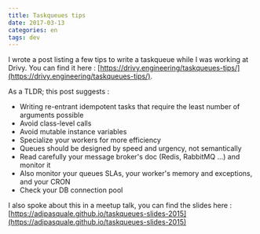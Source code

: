 ```yaml
---
title: Taskqueues tips
date: 2017-03-13
categories: en
tags: dev
---
```


I wrote a post listing a few tips to write a taskqueue while I was working at Drivy. You can find it here : [https://drivy.engineering/taskqueues-tips/](https://drivy.engineering/taskqueues-tips/).

As a TLDR; this post suggests :

- Writing re-entrant idempotent tasks that require the least number of arguments possible
- Avoid class-level calls
- Avoid mutable instance variables
- Specialize your workers for more efficiency
- Queues should be designed by speed and urgency, not semantically
- Read carefully your message broker's doc (Redis, RabbitMQ ...) and monitor it
- Also monitor your queues SLAs, your worker's memory and exceptions, and your CRON
- Check your DB connection pool

I also spoke about this in a meetup talk, you can find the slides here : [https://adipasquale.github.io/taskqueues-slides-2015](https://adipasquale.github.io/taskqueues-slides-2015)
